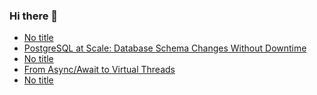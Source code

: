 ### Hi there 👋

<!-- daily.dev BOOKMARKS:START -->
- [No title](https://app.daily.dev/posts/iKgyNQCPG?utm_source=rss&utm_medium=bookmarks&utm_campaign=PnGboN99PhXCxFrWGGg2C)
- [PostgreSQL at Scale: Database Schema Changes Without Downtime](https://app.daily.dev/posts/xdlseyHDH?utm_source=rss&utm_medium=bookmarks&utm_campaign=PnGboN99PhXCxFrWGGg2C)
- [No title](https://app.daily.dev/posts/SLfoeQa7N?utm_source=rss&utm_medium=bookmarks&utm_campaign=PnGboN99PhXCxFrWGGg2C)
- [From Async/Await to Virtual Threads](https://app.daily.dev/posts/sRrlXgw5q?utm_source=rss&utm_medium=bookmarks&utm_campaign=PnGboN99PhXCxFrWGGg2C)
- [No title](https://app.daily.dev/posts/OMvoVatQe?utm_source=rss&utm_medium=bookmarks&utm_campaign=PnGboN99PhXCxFrWGGg2C)
<!-- daily.dev BOOKMARKS:END -->

<!--
**dinesh4monto/dinesh4monto** is a ✨ _special_ ✨ repository because its `README.md` (this file) appears on your GitHub profile.

Here are some ideas to get you started:

- 🔭 I’m currently working on ...
- 🌱 I’m currently learning ...
- 👯 I’m looking to collaborate on ...
- 🤔 I’m looking for help with ...
- 💬 Ask me about ...
- 📫 How to reach me: ...
- 😄 Pronouns: ...
- ⚡ Fun fact: ...
-->
